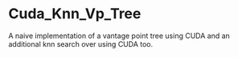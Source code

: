 # Cuda_Knn_Vp_Tree
A naive implementation of a vantage point tree using CUDA and an additional knn search over using CUDA too.
